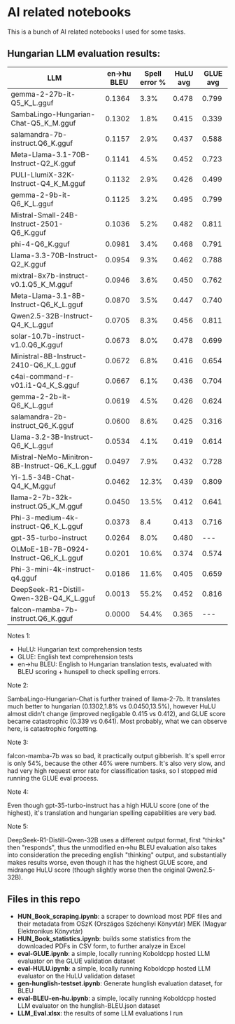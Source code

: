 # AI related notebooks
This is a bunch of AI related notebooks I used for some tasks.

## Hungarian LLM evaluation results:

| LLM | en->hu BLEU | Spell error % | HuLU avg | GLUE avg |
| --- | ----------- | ------------- | -------- | -------- |
| gemma-2-27b-it-Q5_K_L.gguf | 0.1364 | 3.3% | 0.478 | 0.799
| SambaLingo-Hungarian-Chat-Q5_K_M.gguf | 0.1302 | 1.8% | 0.415 | 0.339
| salamandra-7b-instruct.Q6_K.gguf | 0.1157 | 2.9% | 0.437 | 0.588
| Meta-Llama-3.1-70B-Instruct-Q2_K.gguf | 0.1141 | 4.5% | 0.452 | 0.723
| PULI-LlumiX-32K-Instruct-Q4_K_M.gguf | 0.1132 | 2.9% | 0.426 | 0.499
| gemma-2-9b-it-Q6_K_L.gguf | 0.1125 | 3.2% | 0.495 | 0.799
| Mistral-Small-24B-Instruct-2501-Q6_K.gguf | 0.1036 | 5.2% | 0.482 | 0.811
| phi-4-Q6_K.gguf | 0.0981 | 3.4% | 0.468 | 0.791
| Llama-3.3-70B-Instruct-Q2_K.gguf | 0.0954 | 9.3% | 0.462 | 0.788
| mixtral-8x7b-instruct-v0.1.Q5_K_M.gguf | 0.0946 | 3.6% | 0.450 | 0.762
| Meta-Llama-3.1-8B-Instruct-Q6_K_L.gguf | 0.0870 | 3.5% | 0.447 | 0.740
| Qwen2.5-32B-Instruct-Q4_K_L.gguf | 0.0705 | 8.3% | 0.456 | 0.811
| solar-10.7b-instruct-v1.0.Q6_K.gguf | 0.0673 | 8.0% | 0.478 | 0.699
| Ministral-8B-Instruct-2410-Q6_K_L.gguf | 0.0672 | 6.8% | 0.416 | 0.654
| c4ai-command-r-v01.i1-Q4_K_S.gguf | 0.0667 | 6.1% | 0.436 | 0.704
| gemma-2-2b-it-Q6_K_L.gguf | 0.0619 | 4.5% | 0.426 | 0.624
| salamandra-2b-instruct_Q6_K.gguf | 0.0600 | 8.6% | 0.425 | 0.316
| Llama-3.2-3B-Instruct-Q6_K_L.gguf | 0.0534 | 4.1% | 0.419 | 0.614
| Mistral-NeMo-Minitron-8B-Instruct-Q6_K_L.gguf | 0.0497 | 7.9% | 0.432 | 0.728
| Yi-1.5-34B-Chat-Q4_K_M.gguf | 0.0462 | 12.3% | 0.439 | 0.809
| llama-2-7b-32k-instruct.Q5_K_M.gguf | 0.0450 | 13.5% | 0.412 | 0.641
| Phi-3-medium-4k-instruct-Q6_K_L.gguf | 0.0373 | 8.4 | 0.413 | 0.716
| gpt-35-turbo-instruct | 0.0264 | 8.0% | 0.480 | ---
| OLMoE-1B-7B-0924-Instruct-Q6_K_L.gguf | 0.0201 | 10.6% | 0.374 | 0.574
| Phi-3-mini-4k-instruct-q4.gguf | 0.0186 | 11.6% | 0.405 | 0.659
| DeepSeek-R1-Distill-Qwen-32B-Q4_K_L.gguf | 0.0013 | 55.2% | 0.452 | 0.816
| falcon-mamba-7b-instruct.Q6_K.gguf | 0.0000 | 54.4% | 0.365 | ---

Notes 1:
- HuLU: Hungarian text comprehension tests
- GLUE: English text comprehension tests
- en->hu BLEU: English to Hungarian translation tests, evaluated with BLEU scoring + hunspell to check spelling errors.

Note 2:

SambaLingo-Hungarian-Chat is further trained of llama-2-7b. It translates much better to hungarian (0.1302,1.8% vs 0.0450,13.5%), however HuLU almost didn't change (improved negligable 0.415 vs 0.412), and GLUE score became catastrophic (0.339 vs 0.641). Most probably, what we can observe here, is catastrophic forgetting.

Note 3:

falcon-mamba-7b was so bad, it practically output gibberish. It's spell error is only 54%, because the other 46% were numbers. It's also very slow, and had very high request error rate for classification tasks, so I stopped mid running the GLUE eval process.

Note 4:

Even though gpt-35-turbo-instruct has a high HULU score (one of the highest), it's translation and hungarian spelling capabilities are very bad.

Note 5:

DeepSeek-R1-Distill-Qwen-32B uses a different output format, first "thinks" then "responds", thus the unmodified en->hu BLEU evaluation also takes into consideration the preceding english "thinking" output, and substantially makes results worse, even though it has the highest GLUE score, and midrange HuLU score (though slightly worse then the original Qwen2.5-32B).

## Files in this repo
- **HUN_Book_scraping.ipynb**: a scraper to download most PDF files and their metadata from OSzK (Országos Széchenyi Könyvtár) MEK (Magyar Elektronikus Könyvtár)
- **HUN_Book_statistics.ipynb**: builds some statistics from the downloaded PDFs in CSV form, to further analyze in Excel
- **eval-GLUE.ipynb**: a simple, locally running Koboldcpp hosted LLM evaluator on the GLUE validation dataset
- **eval-HULU.ipynb**: a simple, locally running Koboldcpp hosted LLM evaluator on the HuLU validation dataset
- **gen-hunglish-testset.ipynb**: Generate hunglish evaluation dataset, for BLEU
- **eval-BLEU-en-hu.ipynb**: a simple, locally running Koboldcpp hosted LLM evaluator on the hunglish-BLEU.json dataset
- **LLM_Eval.xlsx**: the results of some LLM evaluations I run
